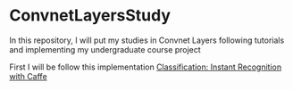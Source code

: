 # ConvnetLayersStudy
In this repository, I will put my studies in Convnet Layers following tutorials and implementing my undergraduate course project


First I will be follow this implementation [Classification: Instant Recognition with Caffe](http://nbviewer.jupyter.org/github/BVLC/caffe/blob/master/examples/00-classification.ipynb "Classification: Instant Recognition with Caffe")
